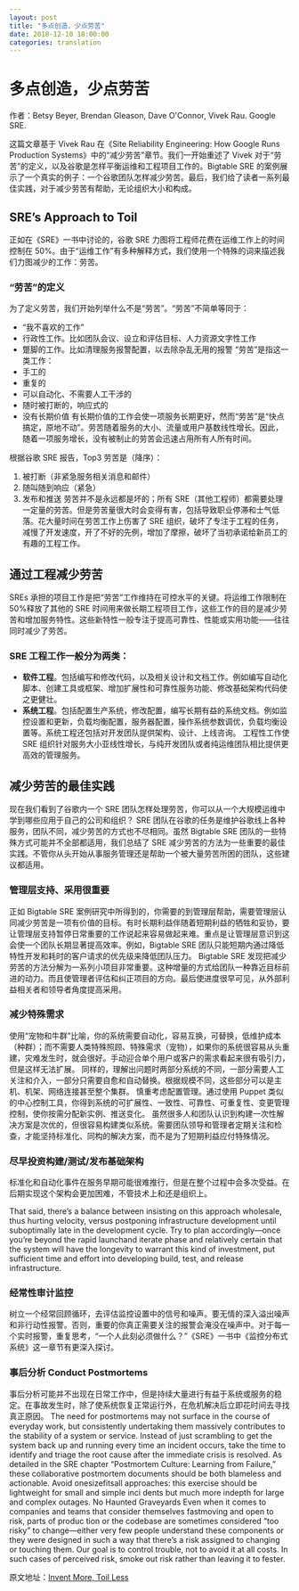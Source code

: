 ```yaml
---
layout: post
title: "多点创造，少点劳苦"
date: 2018-12-10 18:00:00
categories: translation
---
```


# 多点创造，少点劳苦

作者：Betsy Beyer, Brendan Gleason, Dave O'Connor, Vivek Rau. Google SRE.

这篇文章基于 Vivek Rau 在《Site Reliability Engineering: How Google Runs Production Systems》中的“减少劳苦”章节。我们一开始重述了 Vivek 对于“劳苦”的定义，以及谷歌是怎样平衡运维和工程项目工作的。Bigtable SRE 的案例展示了一个真实的例子：一个谷歌团队怎样减少劳苦。最后，我们给了读者一系列最佳实践，对于减少劳苦有帮助，无论组织大小和构成。

## SRE’s Approach to Toil

正如在《SRE》一书中讨论的，谷歌 SRE 力图将工程师花费在运维工作上的时间控制在 50%。由于“运维工作”有多种解释方式，我们使用一个特殊的词来描述我们力图减少的工作：劳苦。

### “劳苦”的定义

为了定义劳苦，我们开始列举什么不是“劳苦”。“劳苦”不简单等同于：

- “我不喜欢的工作”
- 行政性工作。比如团队会议、设立和评估目标、人力资源文字性工作
- 蹩脚的工作。比如清理服务报警配置，以去除杂乱无用的报警
  “劳苦”是指这一类工作：
- 手工的
- 重复的
- 可以自动化、不需要人工干涉的
- 随时被打断的，响应式的
- 没有长期价值
  有长期价值的工作会使一项服务长期更好，然而“劳苦”是“快点搞定，原地不动”。劳苦随着服务的大小、流量或用户基数线性增长。因此，随着一项服务增长，没有被制止的劳苦会迅速占用所有人所有时间。

根据谷歌 SRE 报告，Top3 劳苦是（降序）：

1. 被打断（非紧急服务相关消息和邮件）
2. 随叫随到响应（紧急）
3. 发布和推送
   劳苦并不是永远都是坏的；所有 SRE（其他工程师）都需要处理一定量的劳苦。但是劳苦量很大时会变得有害，包括导致职业停滞和士气低落。花大量时间在劳苦工作上伤害了 SRE 组织，破坏了专注于工程的任务，减慢了开发速度，开了不好的先例，增加了摩擦，破坏了当初承诺给新员工的有趣的工程工作。

## 通过工程减少劳苦

SREs 承担的项目工作是把“劳苦”工作维持在可控水平的关键。将运维工作限制在 50%释放了其他的 SRE 时间用来做长期工程项目工作，这些工作的目的是减少劳苦和增加服务特性。这些新特性一般专注于提高可靠性、性能或实用功能——往往同时减少了劳苦。

### SRE 工程工作一般分为两类：

- **软件工程**。包括编写和修改代码，以及相关设计和文档工作。例如编写自动化脚本、创建工具或框架、增加扩展性和可靠性服务功能、修改基础架构代码使之更健壮。
- **系统工程**。包括配置生产系统，修改配置，编写长期有益的系统文档。例如监控设置和更新，负载均衡配置，服务器配置，操作系统参数调优，负载均衡设置等。系统工程还包括对开发团队提供架构、设计、上线咨询。
  工程性工作使 SRE 组织针对服务大小亚线性增长，与纯开发团队或者纯运维团队相比提供更高效的管理服务。

## 减少劳苦的最佳实践

现在我们看到了谷歌内一个 SRE 团队怎样处理劳苦，你可以从一个大规模运维中学到哪些应用于自己的公司和组织？
SRE 团队在谷歌的任务是维护谷歌线上各种服务，团队不同，减少劳苦的方式也不尽相同。虽然 Bigtable SRE 团队的一些特殊方式可能并不全部都适用，我们总结了 SRE 减少劳苦的方法为一些重要的最佳实践。不管你从头开始从事服务管理还是帮助一个被大量劳苦所困的团队，这些建议都适用。

### 管理层支持、采用很重要

正如 Bigtable SRE 案例研究中所得到的，你需要的到管理层帮助，需要管理层认同减少劳苦是一项有价值的目标。有时长期利益伴随着短期利益的牺牲和妥协，要让管理层支持暂停日常重要的工作说起来容易做起来难。重点是让管理层意识到这会使一个团队长期显著提高效率。例如，Bigtable SRE 团队只能短期内通过降低特性开发和耗时的客户请求的优先级来降低团队压力。
Bigtable SRE 发现把减少劳苦的方法分解为一系列小项目非常重要。这种增量的方式给团队一种靠近目标前进的动力。而且使管理者评估和纠正项目的方向。最后使进度很早可见，从外部利益相关者和领导者角度提高采用。

### 减少特殊需求

使用“宠物和牛群”比喻，你的系统需要自动化，容易互换，可替换，低维护成本（种群）；而不需要人类特殊照顾、特殊需求（宠物），如果你的系统很容易从头重建，灾难发生时，就会很好。手动迎合单个用户或客户的需求看起来很有吸引力，但是这样无法扩展。
同样的，理解出问题时两部分系统的不同，一部分需要人工关注和介入，一部分只需要自愈和自动替换。根据规模不同，这些部分可以是主机、机架、网络连接甚至整个集群。
慎重考虑配置管理。通过使用 Puppet 类似的中心控制工具，你得到系统的可扩展性、一致性、可靠性、可重复性、变更管理控制，使你按需分配新实例、推送变化。
虽然很多人和团队认识到构建一次性解决方案是次优的，但很容易构建类似系统。需要团队领导和管理者定期关注和检查，才能坚持标准化、同构的解决方案，而不是为了短期利益应付特殊情况。

### 尽早投资构建/测试/发布基础架构

标准化和自动化事件在服务早期可能很难推行，但是在整个过程中会多次受益。在后期实现这个架构会更加困难，不管技术上和还是组织上。

That said, there’s a balance between insisting on this approach wholesale, thus hurting velocity, versus postponing infrastructure development until suboptimally late in the development cycle. Try to plan accordingly—once you’re beyond the rapid launch­and­ iterate phase and relatively certain that the system will have the longevity to warrant this kind of investment, put sufficient time and effort into developing build, test, and release infrastructure.

### 经常性审计监控

树立一个经常回顾循环，去评估监控设置中的信号和噪声。要无情的深入溢出噪声和非行动性报警。否则，重要的你真正需要关注的报警会淹没在噪声中。对于每一个实时报警，重复思考，“一个人此刻必须做什么？”《SRE》一书中《监控分布式系统》这一章节有更深入探讨。

### 事后分析 Conduct Postmortems

事后分析可能并不出现在日常工作中，但是持续大量进行有益于系统或服务的稳定。在事故发生时，除了使系统恢复正常运行外，在危机解决后立即花时间去寻找真正原因。
The need for postmortems may not surface in the course of everyday work, but consistently undertaking them massively contributes to the stability of a system or service. Instead of just scrambling to get the system back up and running every time an incident occurs, take the time to identify and triage the root cause after the immediate crisis is resolved. As detailed in the SRE chapter “Postmortem Culture: Learning from Failure,” these collaborative postmortem documents should be both blameless and actionable. Avoid one­size­fits­all approaches: this exercise should be lightweight for small and simple inci­ dents but much more in­depth for large and complex outages.
No Haunted Graveyards
Even when it comes to companies and teams that consider themselves fast­moving and open to risk, parts of produc­
tion or the codebase are sometimes considered “too risky” to change—either very few people understand these components or they were designed in such a way that there’s a risk assigned to changing or touching them. Our goal is to control trouble, not to avoid it at all costs. In such cases of perceived risk, smoke out risk rather than leaving it to fester.

原文地址：[Invent More, Toil Less](https://ai.google/research/pubs/pub45765)

